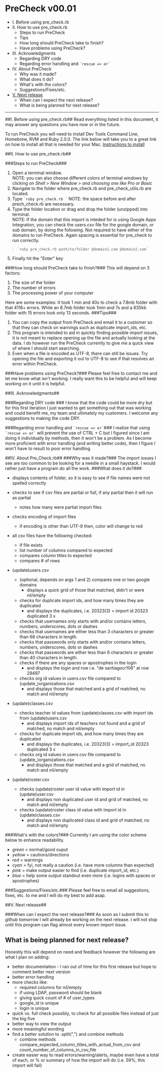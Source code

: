 PreCheck v00.01
===============

*   I. Before using pre_check.rb  
*   II. How to use pre_check.rb
	*	Steps to run PreCheck
	*	Tips
	* 	How long should PreCheck take to finish?
	*	Have problems using PreCheck?
*	III. Acknowledgments
	*	Regarding DRY code
	*	Regarding error handling and `` `rescue => er` ``
*	IV. About PreCheck	
	*	Why was it made?
	*	What does it do?
	*	What's with the colors?
	*	Suggestions/Fixes/etc.
*   [V. Next release](#next_release)  
	*	When can I expect the next release?
	*	What is being planned for next release?

* * *

##I. Before using pre_check.rb##
Read everything listed in this document, it may answer any questions you have now or in the future.

To run PreCheck you will need to install Dev Tools Command Line, Homebrew, RVM and Ruby 2.0.0. The link below will take you to a great link on how to install all that is needed for your Mac.
[Instructions to install](http://www.moncefbelyamani.com/how-to-install-xcode-homebrew-git-rvm-ruby-on-mac/#clt "Title")

##II. How to use pre_check.rb##

###Steps to run PreCheck###
1. Open a terminal window.   
NOTE: you can also choose different colors of terminal windows by clicking on _Shell > New Window > and choosing one like Pro or Basic_
2. Navigate to the folder where pre_check.rb and pre_check_utils.rb are located.  
3. Type `` `ruby pre_check.rb ` `` NOTE: the space before and after prech_check.rb are necessary.  
4. Type the folder location or drag and drop the folder (unzipped) into terminal.  
NOTE: If the domain that this import is inteded for is using Google Apps Integration, you can check the users.csv file for the google domain, or sub domain, by doing the following. Not required to have either of the domains to run PreCheck. Again spacing is essential for pre_check to run correctly. 
>`` `ruby pre_check.rb path/to/folder @domain1.com @domain2.com` ``  
 
5. Finally hit the "Enter" key  

###How long should PreCheck take to finish?###
This will depend on 3 factors:

1. The size of the folder
2. The number of errors
3. The processing power of your computer

Here are some examples: It took 1 min and 40s to check a 7.8mb folder with that 4116+ errors. While an 8.7mb folder took 1min and 7s and a 635kb folder with 15 errors took only 13 seconds.
###Tips###
1. You can copy the output from PreCheck and email it to a customer so that they can check on warnings such as duplicate import_ids, etc.
2. This program is intended to aid in quickly finding possible import issues, it is not meant to replace opening up the file and actually looking at the data. I do however run the PreCheck currently to give me a quick view of where I should start searching.
3. Even when a file is encoded as UTF-8, there can still be issues. Try opening the file and exporting it out to UTF-8 to see if that resolves an error within PreCheck.
 

###Have problems using PreCheck?###
Please feel free to contact me and let me know what isn't working. I really want this to be helpful and will keep working on it until it is helpful.

##III. Acknowledgments##

###Regarding DRY code ###
I know that the code could be more dry but for this first iteration I just wanted to get something out that was working and could benefit me, my team and ultimately my customers. I welcome any suggestions to making the code DRY.

###Regarding error handling and `` `rescue => er` ``###
I realize that using `` `rescue => er` `` will prevent the use of CTRL + C but I figured since I am doing it individually by methods, then it won't be a problem. As I become more proficient with error handling (and writing better code), then I figure I won't have to result to poor error handling.

##IV. About Pre_Check.rb##
###Why was it made?###
The import issues I see are too common to be looking for a needle in a small haystack. I would rather just have a program do all the work.
###What does it do?###
*	displays contents of folder, so it is easy to see if file names were not spelled correctly

*	checks to see if csv files are partial or full, if any partial then it will run as partial
	*	notes how many were partial import files

*	checks encoding of import files
	*	if encoding is other than UTF-8 then, color will change to red
	
*	all csv files have the following checked:
	*	if file exists
	*	list number of columns compared to expected
	*	compares column titles to expected
	*	compares # of rows
	
*	(update)users.csv
	*	(optional, depends on args 1 and 2) compares one or two google domains
		*	displays a quick grid of those that matched, didn't or were nil/empty
	*	checks for duplicate import ids, and how many times they are duplicated
		*	and displays the duplicates, i.e. 20323(3) = import id 20323 duplicated 3 x
	*	checks that usernames only starts with and/or contains letters, numbers, underscores, dots or dashes
	*	checks that usernames are either less than 3 characters or greater than 68 characters in length.
	*	checks that passwords only starts with and/or contains letters, numbers, underscores, dots or dashes
	*	checks that passwords are either less than 6 characters or greater than 40 characters in length.
	*   checks if there are any spaces or apostrophes in the login
		*	and displays the login and row i.e. "de santiagocr106" at row 29497
	*	checks org id values in users.csv file compared to (update_)organizations.csv
		*	and displays those that matched and a grid of matched, no match and nil/empty	

*	(update)classes.csv
	*	checks teacher id values from (update)classes.csv with import ids from (update)users.csv
		*	and displays import ids of teachers not found and a grid of matched, no match and nil/empty
	*	checks for duplicate import ids, and how many times they are duplicated
		*	and displays the duplicates, i.e. 20323(3) = import_id 20323 duplicated 3 x
	*	checks org id values in users.csv file compared to (update_)organizations.csv
		*	and displays those that matched and a grid of matched, no match and nil/empty
		
*	(update)roster.csv
	*	checks (update)roster user id value with import id in (update)user.csv
		*	and displays non duplicated user id and grid of matched, no match and nil/empty	
	*	checks (update)roster class id value with import id in (update)classes.csv
		*	and displays non duplicated class id and grid of matched, no match and nil/empty  

###What's with the colors?###
Currently I am using the color scheme below to enhance readability.

*	*green* 	= normal/good ouput
*	*yellow* 	= cautions/directions
*	*red*		= warnings
*	*cyan*	= fyi, not really a caution (i.e. have more columns than expected)
* 	*pink*	= make output easier to find (i.e. duplicate import_id, etc.)
*	*blue*	= help some output standout even more (i.e. logins with spaces or apostrophes)

###Suggestions/Fixes/etc.###
Please feel free to email all suggestions, fixes, etc. to me and I will do my best to add asap.

##V. Next release##

###When can I expect the next release?###
As soon as I submit this to github tomorrow I will already be working on the next release. I will not stop until this program can flag almost every known import issue.

<h2 id"next_release">What is being planned for next release?</h2>
Honestly this will depend on need and feedback however the following are what I plan on adding:  

*	better documentation - I ran out of time for this first release but hope to comment better next version
*	better error handling
*	more checks like:
	*	required columns for nil/empty
	*	if using LDAP, password should be blank
	*	giving quick count of # of user_types
	*	google_id is unique
	*	login is unique
*	quick vs. full check possibly, to check for all possible files instead of just the big five
*	better way to view the output
*	more meaningful wording
*	find a better solution to .split(",") and combine methods 
	*	combine methods compare_expected_column_titles_with_actual_from_csv and count_number_of_columns_in_csv_file
*	create easier way to read errors/warning/alerts, maybe even have a total of each, or % or summary of how the import will do (i.e. 59%, this import will fail)





